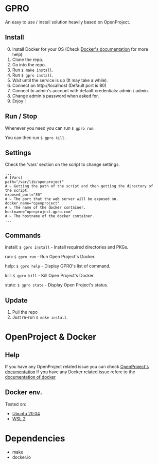 # GPRO
An easy to use / install solution heavily based on OpenProject.

## Install
0. Install Docker for your OS (Check [Docker's documentation](https://docs.docker.com/) for more help)
1. Clone the repo.
2. Go into the repo.
3. Run ```$ make install```.
4. Run ```$ gpro install```.
5. Wait until the service is up (It may take a while).
6. Connect on http://localhost (Default port is 80)
7. Connect to admin's account with default credentials: admin / admin.
8. Change admin's password when asked for.
9. Enjoy !

## Run / Stop
Whenever you need you can run ```$ gpro run```.

You can then run ```$ gpro kill```.

## Settings
Check the 'vars' section on the script to change settings.
```
...
# [Vars]
path="/var/lib/openproject"
# ↳ Getting the path of the script and then getting the directory of the script.
exposed_port="80"
# ↳ The port that the web server will be exposed on.
docker_name="openproject"
# ↳ The name of the docker container.
hostname="openproject.gpro.com"
# ↳ The hostname of the docker container.
...
```

## Commands
install: ```$ gpro install``` - Install required directories and PKGs.

run: ```$ gpro run``` - Run Open Project's Docker.

help: ```$ gpro help``` - Display GPRO's list of command.

kill: ```$ gpro kill``` - Kill Open Project's Docker.

state: ```$ gpro state``` - Display Open Project's status.

## Update
1. Pull the repo
2. Just re-run ```$ make install```.

# OpenProject & Docker

## Help
If you have any OpenProject related issue you can check [OpenProject's documentation](https://www.openproject.org/docs/getting-started/openproject-introduction/)
If you have any Docker related issue refere to the [documentation of docker](https://docs.docker.com/)

## Docker env.
Tested on:
  - [Ubuntu 20.04](https://docs.docker.com/engine/install/ubuntu/)
  - [WSL 2](https://docs.docker.com/desktop/windows/wsl/)

# Dependencies
- make
- docker.io
